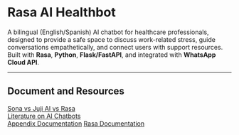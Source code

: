 # Rasa AI Healthbot

A bilingual (English/Spanish) AI chatbot for healthcare professionals, designed to provide a safe space to discuss work-related stress, guide conversations empathetically, and connect users with support resources. Built with **Rasa**, **Python**, **Flask/FastAPI**, and integrated with **WhatsApp Cloud API**.

---

## Document and Resources
[Sona vs Juji AI vs Rasa](https://docs.google.com/document/d/1z6ZTTPBC9BjJKWJnLYIlzK2ACvNrWIVcr6KdJPJLUZA/edit?tab=t.0)  
[Literature on AI Chatbots](https://fiudit-my.sharepoint.com/personal/alejarri_fiu_edu/_layouts/15/onedrive.aspx?id=%2Fpersonal%2Falejarri%5Ffiu%5Fedu%2FDocuments%2FLEXAR%2FRIMAQ%2FResearch%2FSecond%20Victims%2FAI%20chatbot%20for%20second%20victims&ga=1)  
[Appendix Documentation](https://docs.google.com/document/d/1iTb1mTRsvmgF1rklFITARZv8HsuuzJ4QHgWdADOTos8/edit?tab=t.je7pfpg3diru)
[Rasa Documentation](https://legacy-docs-oss.rasa.com/docs/rasa/)
